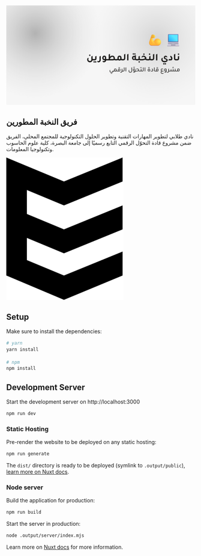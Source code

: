 ![image](public/cover.jpg)

## فريق النخبة المطورين

نادي طلابي لتطوير المهارات التقنية وتطوير الحلول التكنولوجية للمجتمع
المحلي، الفريق ضمن مشروع قادة التحوّل الرقمي التابع رسميًا إلى جامعة
البصرة، كلية علوم الحاسوب وتكنولوجيا المعلومات.

![image](assets/logo.svg)

## Setup

Make sure to install the dependencies:

```bash
# yarn
yarn install

# npm
npm install
```

## Development Server

Start the development server on http://localhost:3000

```bash
npm run dev
```

### Static Hosting

Pre-render the website to be deployed on any static hosting:

```bash
npm run generate
```

The `dist/` directory is ready to be deployed (symlink to `.output/public`), [learn more on Nuxt docs](https://v3.nuxtjs.org/guide/deploy/static-hosting).

### Node server

Build the application for production:

```bash
npm run build
```

Start the server in production:

```bash
node .output/server/index.mjs
```

Learn more on [Nuxt docs](https://v3.nuxtjs.org/guide/deploy/node-server) for more information.
